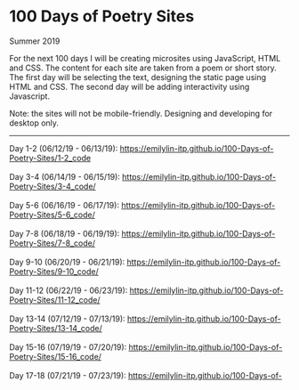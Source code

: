 # 100 Days of Poetry Sites
Summer 2019

For the next 100 days I will be creating microsites using JavaScript, HTML and CSS. The content for each site are taken from a poem or short story. The first day will be selecting the text, designing the static page using HTML and CSS. The second day will be adding interactivity using Javascript. 

Note: the sites will not be mobile-friendly. Designing and developing for desktop only. 

----

Day 1-2 (06/12/19 - 06/13/19): https://emilylin-itp.github.io/100-Days-of-Poetry-Sites/1-2_code 
<br>
<br>
Day 3-4 (06/14/19 - 06/15/19): https://emilylin-itp.github.io/100-Days-of-Poetry-Sites/3-4_code/ 
<br>
<br>
Day 5-6 (06/16/19 - 06/17/19): https://emilylin-itp.github.io/100-Days-of-Poetry-Sites/5-6_code/ 
<br>
<br>
Day 7-8 (06/18/19 - 06/19/19): https://emilylin-itp.github.io/100-Days-of-Poetry-Sites/7-8_code/ 
<br>
<br>
Day 9-10 (06/20/19 - 06/21/19): https://emilylin-itp.github.io/100-Days-of-Poetry-Sites/9-10_code/ 
<br>
<br>
Day 11-12 (06/22/19 - 06/23/19): https://emilylin-itp.github.io/100-Days-of-Poetry-Sites/11-12_code/
<br>
<br>
Day 13-14 (07/12/19 - 07/13/19): https://emilylin-itp.github.io/100-Days-of-Poetry-Sites/13-14_code/
<br>
<br>
Day 15-16 (07/19/19 - 07/20/19): https://emilylin-itp.github.io/100-Days-of-Poetry-Sites/15-16_code/
<br>
<br>
Day 17-18 (07/21/19 - 07/23/19): https://emilylin-itp.github.io/100-Days-of-Poetry-Sites/17-18_code/
